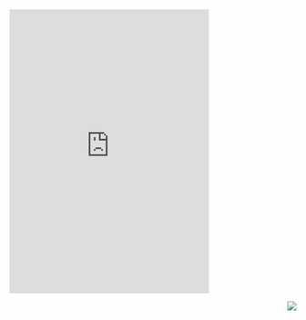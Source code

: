<iframe src="https://discord.com/widget?id=867315685357256744&theme=dark" width="350" height="500" allowtransparency="true" frameborder="0" sandbox="allow-popups allow-popups-to-escape-sandbox allow-same-origin allow-scripts"></iframe>

<p align="right">
<a href="confismp.uk"><img src="https://komarev.com/ghpvc/?username=iT3g4n&color=dc143c" /></p>
